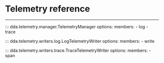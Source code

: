 # Telemetry reference

-----

::: dda.telemetry.manager.TelemetryManager
    options:
      members:
      - log
      - trace

::: dda.telemetry.writers.log.LogTelemetryWriter
    options:
      members:
      - write

::: dda.telemetry.writers.trace.TraceTelemetryWriter
    options:
      members:
      - span

